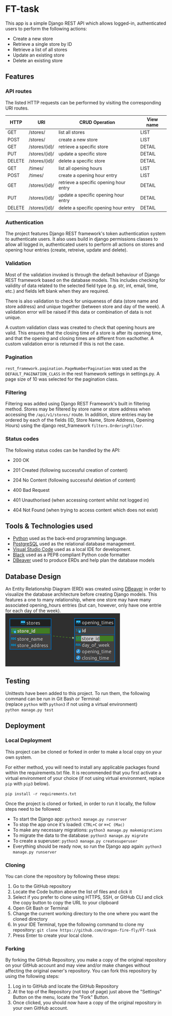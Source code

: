 # FT-task

This app is a simple Django REST API which allows logged-in, authenticated users to perform the following actions:

- Create a new store
- Retrieve a single store by ID
- Retrieve a list of all stores
- Update an existing store
- Delete an existing store

## Features

### API routes

The listed HTTP requests can be performed by visiting the corresponding URI routes.

| HTTP   | URI           | CRUD Operation                         | View name |
| ------ | ------------- | -------------------------------------- | --------- |
| GET    | /stores/      | list all stores                        | LIST      |
| POST   | /stores/      | create a new store                     | LIST      |
| GET    | /stores/{id}/ | retrieve a specific store              | DETAIL    |
| PUT    | /stores/{id}/ | update a specific store                | DETAIL    |
| DELETE | /stores/{id}/ | delete a specific store                | DETAIL    |
| GET    | /times/       | list all opening hours                 | LIST      |
| POST   | /times/       | create a opening hour entry            | LIST      |
| GET    | /stores/{id}/ | retrieve a specific opening hour entry | DETAIL    |
| PUT    | /stores/{id}/ | update a specific opening hour entry   | DETAIL    |
| DELETE | /stores/{id}/ | delete a specific opening hour entry   | DETAIL    |

### Authentication

The project features Django REST framework's token authentication system to authenticate users. It also uses build in django permissions classes to allow all logged in, authenticated users to perform all actions on stores and opening hour entries (create, retreive, update and delete).

### Validation

Most of the validation invoked is through the default behaviour of Django REST framework based on the database models. This includes checking for validity of data related to the selected field type (e.g. str, int, email, time, etc.) and fields left blank when they are required.

There is also validation to check for uniqueness of data (store name and store address) and unique together (between store and day of the week). A validation error will be raised if this data or combination of data is not unique.

A custom validation class was created to check that opening hours are valid. This ensures that the closing time of a store is after its opening time, and that the opening and closing times are different from eachother. A custom validation error is returned if this is not the case.

### Pagination

`rest_framework.pagination.PageNumberPagination` was used as the `DEFAULT_PAGINATION_CLASS` in the rest framework settings in settings.py. A page size of 10 was selected for the pagination class.

### Filtering

Filtering was added using Django REST Framework's built in filtering method. Stores may be filtered by store name or store address when accessing the `/api/v1/stores/` route. In addition, store entries may be ordered by each of the fields (ID, Store Name, Store Address, Opening Hours) using the django rest_framework `filters.OrderingFilter`.

### Status codes

The following status codes can be handled by the API:

- 200 OK
- 201 Created (following successful creation of content)
- 204 No Content (following successful deletion of content)

- 400 Bad Request
- 401 Unauthorised (when accessing content whilst not logged in)
- 404 Not Found (when trying to access content which does not exist)

## Tools & Technologies used

- [Python](https://www.python.org) used as the back-end programming language.
- [PostgreSQL](https://www.postgresql.org) used as the relational database management.
- [Visual Studio Code](https://code.visualstudio.com/) used as a local IDE for development.
- [Black](https://pypi.org/project/black/) used as a PEP8 compliant Python code formatter
- [DBeaver](https://dbeaver.io/) used to produce ERDs and help plan the database models

## Database Design

An Entity Relationship Diagram (ERD) was created using [DBeaver](https://dbeaver.io/) in order to visualize the database architecture before creating Django models.
This features a one to many relationship, where one store may have many associated opening_hours entries (but can, however, only have one entrie for each day of the week).  
![ERD](documentation/erd.png)

## Testing

Unittests have been added to this project. To run them, the following command can be run in Git Bash or Terminal:  
(replace `python` with `python3` if not using a virtual environment)  
`python manage.py test`

## Deployment

### Local Deployment

This project can be cloned or forked in order to make a local copy on your own system.

For either method, you will need to install any applicable packages found within the requirements.txt file.
It is recommended that you first activate a virtual environment of your choice (if not using virtual environment, replace `pip` with `pip3` below).

`pip install -r requirements.txt`

Once the project is cloned or forked, in order to run it locally, the follow steps need to be followed:

- To start the Django app: `python3 manage.py runserver`
- To stop the app once it's loaded: `CTRL+C` or `⌘+C (Mac)`
- To make any necessary migrations: `python3 manage.py makemigrations`
- To migrate the data to the database: `python3 manage.py migrate`
- To create a superuser: `python3 manage.py createsuperuser`
- Everything should be ready now, so run the Django app again: `python3 manage.py runserver`

### Cloning

You can clone the repository by following these steps:

1. Go to the GitHub repository
2. Locate the Code button above the list of files and click it
3. Select if you prefer to clone using HTTPS, SSH, or GitHub CLI and click the copy button to copy the URL to your clipboard
4. Open Git Bash or Terminal
5. Change the current working directory to the one where you want the cloned directory
6. In your IDE Terminal, type the following command to clone my repository:
   `git clone https://github.com/dragon-fire-fly/FT-task`
7. Press Enter to create your local clone.

### Forking

By forking the GitHub Repository, you make a copy of the original repository on your GitHub account and may view and/or make changes without affecting the original owner's repository. You can fork this repository by using the following steps:

1. Log in to GitHub and locate the GitHub Repository
2. At the top of the Repository (not top of page) just above the "Settings" Button on the menu, locate the "Fork" Button.
3. Once clicked, you should now have a copy of the original repository in your own GitHub account.
